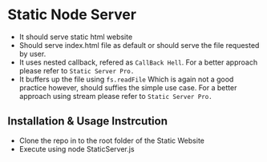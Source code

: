# Static Node Server
 - It should serve static html website
 - Should serve index.html file as default or should serve the file requested by user.
 - It uses nested callback, refered as `CallBack Hell`. For a better approach please refer to `Static Server Pro.`
 - It buffers up the file using `fs.readFile` Which is again not a good practice however, should suffies the simple use case. For a better approach using stream please refer to `Static Server Pro.`
 
## Installation & Usage Instrcution 

- Clone the repo in to the root folder of the Static Website
- Execute using node StaticServer.js
